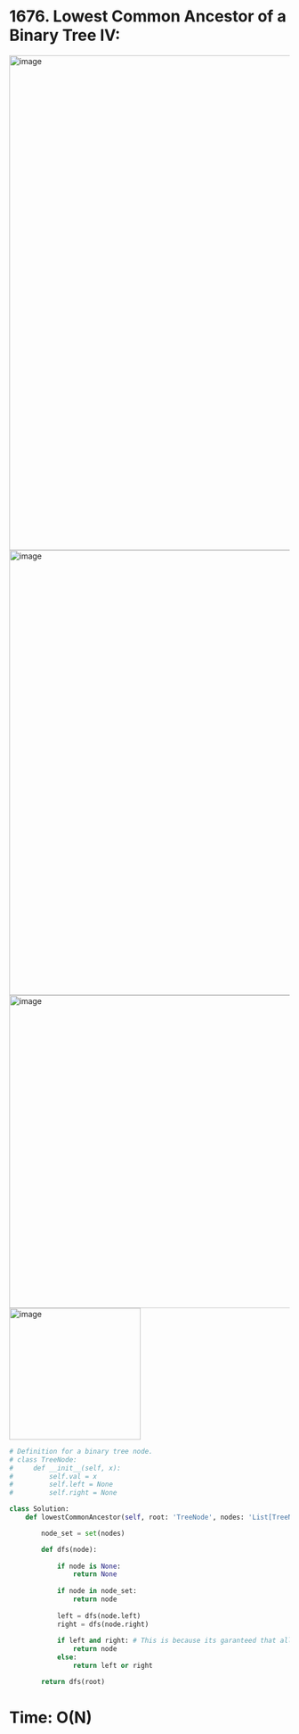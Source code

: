 # 1676. Lowest Common Ancestor of a Binary Tree IV:

<img width="887" alt="image" src="https://github.com/jatinbhutka/LeetCode-2022/assets/35987583/3ea957cb-472c-4649-9834-b63767b9debb">
<img width="798" alt="image" src="https://github.com/jatinbhutka/LeetCode-2022/assets/35987583/31c0a671-9c0b-476b-b42e-7ded84313d58">
<img width="561" alt="image" src="https://github.com/jatinbhutka/LeetCode-2022/assets/35987583/f14e767a-253a-4c07-88bd-150311057ce1">
<img width="236" alt="image" src="https://github.com/jatinbhutka/LeetCode-2022/assets/35987583/1524bf5f-eadf-4310-9eb0-a39f3d837c0a">


```python
# Definition for a binary tree node.
# class TreeNode:
#     def __init__(self, x):
#         self.val = x
#         self.left = None
#         self.right = None

class Solution:
    def lowestCommonAncestor(self, root: 'TreeNode', nodes: 'List[TreeNode]') -> 'TreeNode':

        node_set = set(nodes)

        def dfs(node):
            
            if node is None:
                return None
            
            if node in node_set:
                return node
            
            left = dfs(node.left)
            right = dfs(node.right)
            
            if left and right: # This is because its garanteed that all node will be present in Tree
                return node
            else:
                return left or right

        return dfs(root)
```

# Time: O(N)
